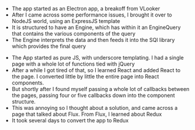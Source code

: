 * The app started as an Electron app, a breakoff from VLooker
* After I came across some performance issues, I brought it over to NodeJS world, using an ExpressJS template
* It is structured to have an Engine, which has within it an EngineQuery that contains the various components of the query
* The Engine interprets the data and then feeds it into the SQl library which provides the final query


<!-- React -->
* The App started as pure JS, with underscore templating. I had a single page with a whole lot of functions tied with jQuery
* After a while I got tired of that, so I learned React and added React to the page. I converted little by little the entire page into React components.
* But shortly after I found myself passing a whole lot of callbacks between the pages, passing four or five callbacks down into the component structure.
* This was annoying so I thought about a solution, and came across a page that talked about Flux. From Flux, I learned about Redux
* It took several days to convert the app to Redux
